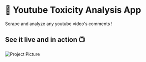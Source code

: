 # 🚀 Youtube Toxicity Analysis App
Scrape and analyze any youtube video's comments !

## See it live and in action 📺
![Project Picture](https://github.com/BelhsanHmida/Comment-Toxicity-Classification/blob/main/Project%20Picture.PNG?raw=true)
